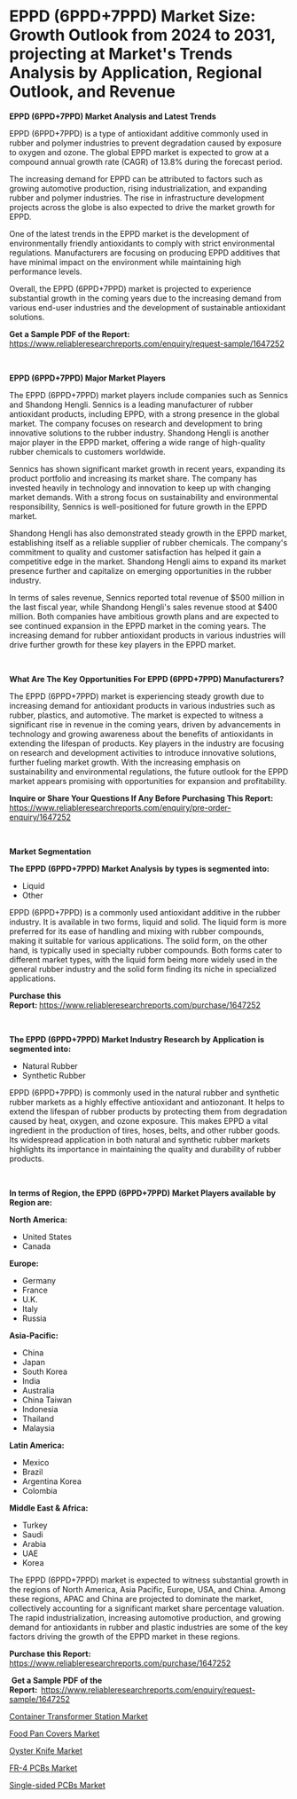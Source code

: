 <p><h1>EPPD (6PPD+7PPD) Market Size: Growth Outlook from 2024 to 2031, projecting at Market's Trends Analysis by Application, Regional Outlook, and Revenue</h1></p><p><strong>EPPD (6PPD+7PPD) Market Analysis and Latest Trends</strong></p>
<p><p>EPPD (6PPD+7PPD) is a type of antioxidant additive commonly used in rubber and polymer industries to prevent degradation caused by exposure to oxygen and ozone. The global EPPD market is expected to grow at a compound annual growth rate (CAGR) of 13.8% during the forecast period.</p><p>The increasing demand for EPPD can be attributed to factors such as growing automotive production, rising industrialization, and expanding rubber and polymer industries. The rise in infrastructure development projects across the globe is also expected to drive the market growth for EPPD.</p><p>One of the latest trends in the EPPD market is the development of environmentally friendly antioxidants to comply with strict environmental regulations. Manufacturers are focusing on producing EPPD additives that have minimal impact on the environment while maintaining high performance levels.</p><p>Overall, the EPPD (6PPD+7PPD) market is projected to experience substantial growth in the coming years due to the increasing demand from various end-user industries and the development of sustainable antioxidant solutions.</p></p>
<p><strong>Get a Sample PDF of the Report:&nbsp;</strong> <a href="https://www.reliableresearchreports.com/enquiry/request-sample/1647252">https://www.reliableresearchreports.com/enquiry/request-sample/1647252</a></p>
<p>&nbsp;</p>
<p><strong>EPPD (6PPD+7PPD) Major Market Players</strong></p>
<p><p>The EPPD (6PPD+7PPD) market players include companies such as Sennics and Shandong Hengli. Sennics is a leading manufacturer of rubber antioxidant products, including EPPD, with a strong presence in the global market. The company focuses on research and development to bring innovative solutions to the rubber industry. Shandong Hengli is another major player in the EPPD market, offering a wide range of high-quality rubber chemicals to customers worldwide.</p><p>Sennics has shown significant market growth in recent years, expanding its product portfolio and increasing its market share. The company has invested heavily in technology and innovation to keep up with changing market demands. With a strong focus on sustainability and environmental responsibility, Sennics is well-positioned for future growth in the EPPD market.</p><p>Shandong Hengli has also demonstrated steady growth in the EPPD market, establishing itself as a reliable supplier of rubber chemicals. The company's commitment to quality and customer satisfaction has helped it gain a competitive edge in the market. Shandong Hengli aims to expand its market presence further and capitalize on emerging opportunities in the rubber industry.</p><p>In terms of sales revenue, Sennics reported total revenue of $500 million in the last fiscal year, while Shandong Hengli's sales revenue stood at $400 million. Both companies have ambitious growth plans and are expected to see continued expansion in the EPPD market in the coming years. The increasing demand for rubber antioxidant products in various industries will drive further growth for these key players in the EPPD market.</p></p>
<p>&nbsp;</p>
<p><strong>What Are The Key Opportunities For EPPD (6PPD+7PPD) Manufacturers?</strong></p>
<p><p>The EPPD (6PPD+7PPD) market is experiencing steady growth due to increasing demand for antioxidant products in various industries such as rubber, plastics, and automotive. The market is expected to witness a significant rise in revenue in the coming years, driven by advancements in technology and growing awareness about the benefits of antioxidants in extending the lifespan of products. Key players in the industry are focusing on research and development activities to introduce innovative solutions, further fueling market growth. With the increasing emphasis on sustainability and environmental regulations, the future outlook for the EPPD market appears promising with opportunities for expansion and profitability.</p></p>
<p><strong>Inquire or Share Your Questions If Any Before Purchasing This Report:</strong> <a href="https://www.reliableresearchreports.com/enquiry/pre-order-enquiry/1647252">https://www.reliableresearchreports.com/enquiry/pre-order-enquiry/1647252</a></p>
<p>&nbsp;</p>
<p><strong>Market Segmentation</strong></p>
<p><strong>The EPPD (6PPD+7PPD) Market Analysis by types is segmented into:</strong></p>
<p><ul><li>Liquid</li><li>Other</li></ul></p>
<p><p>EPPD (6PPD+7PPD) is a commonly used antioxidant additive in the rubber industry. It is available in two forms, liquid and solid. The liquid form is more preferred for its ease of handling and mixing with rubber compounds, making it suitable for various applications. The solid form, on the other hand, is typically used in specialty rubber compounds. Both forms cater to different market types, with the liquid form being more widely used in the general rubber industry and the solid form finding its niche in specialized applications.</p></p>
<p><strong>Purchase this Report:&nbsp;</strong><a href="https://www.reliableresearchreports.com/purchase/1647252">https://www.reliableresearchreports.com/purchase/1647252</a></p>
<p>&nbsp;</p>
<p><strong>The EPPD (6PPD+7PPD) Market Industry Research by Application is segmented into:</strong></p>
<p><ul><li>Natural Rubber</li><li>Synthetic Rubber</li></ul></p>
<p><p>EPPD (6PPD+7PPD) is commonly used in the natural rubber and synthetic rubber markets as a highly effective antioxidant and antiozonant. It helps to extend the lifespan of rubber products by protecting them from degradation caused by heat, oxygen, and ozone exposure. This makes EPPD a vital ingredient in the production of tires, hoses, belts, and other rubber goods. Its widespread application in both natural and synthetic rubber markets highlights its importance in maintaining the quality and durability of rubber products.</p></p>
<p>&nbsp;</p>
<p><strong>In terms of Region, the EPPD (6PPD+7PPD) Market Players available by Region are:</strong></p>
<p>
    <p> <strong> North America: </strong>
        <ul>
            <li>United States</li>
            <li>Canada</li>
        </ul>
        </p> 
    <p> <strong> Europe: </strong>
        <ul>
            <li>Germany</li>
            <li>France</li>
            <li>U.K.</li>
            <li>Italy</li>
            <li>Russia</li>
        </ul>
        </p> 
    <p> <strong> Asia-Pacific: </strong>
        <ul>
            <li>China</li>
            <li>Japan</li>
            <li>South Korea</li>
            <li>India</li>
            <li>Australia</li>
            <li>China Taiwan</li>
            <li>Indonesia</li>
            <li>Thailand</li>
            <li>Malaysia</li>
        </ul>
        </p> 
    <p> <strong> Latin America: </strong>
        <ul>
            <li>Mexico</li>
            <li>Brazil</li>
            <li>Argentina Korea</li>
            <li>Colombia</li>
        </ul>
        </p> 
    <p> <strong> Middle East & Africa: </strong>
        <ul>
            <li>Turkey</li>
            <li>Saudi</li>
            <li>Arabia</li>
            <li>UAE</li>
            <li>Korea</li>
        </ul>
    </p>
    </p>
<p><p>The EPPD (6PPD+7PPD) market is expected to witness substantial growth in the regions of North America, Asia Pacific, Europe, USA, and China. Among these regions, APAC and China are projected to dominate the market, collectively accounting for a significant market share percentage valuation. The rapid industrialization, increasing automotive production, and growing demand for antioxidants in rubber and plastic industries are some of the key factors driving the growth of the EPPD market in these regions.</p></p>
<p><strong>Purchase this Report: </strong><a href="https://www.reliableresearchreports.com/purchase/1647252">https://www.reliableresearchreports.com/purchase/1647252</a></p>
<p>&nbsp;<strong>Get a Sample PDF of the Report:&nbsp;&nbsp;</strong><a href="https://www.reliableresearchreports.com/enquiry/request-sample/1647252">https://www.reliableresearchreports.com/enquiry/request-sample/1647252</a></p>
<p><strong></strong></p>
<p><p><a href="https://chivalrous-flock-a86.notion.site/Container-Transformer-Station-Market-Size-Share-Trends-Analysis-Report-By-Application-Regional-O-b7a88a43c14a422ab1f03e785e42dcf5">Container Transformer Station Market</a></p><p><a href="https://view.publitas.com/reportprime-1/food-pan-covers-market-size-market-trends-and-growth-outlook-forecasted-for-period-from-2024-to-2031/">Food Pan Covers Market</a></p><p><a href="https://view.publitas.com/reportprime-1/oyster-knife-market-analysis-and-market-size-global-industry-overview-market-segmentation-and-forecast-2024-to-2031/">Oyster Knife Market</a></p><p><a href="https://faithful-glue-af3.notion.site/FR-4-PCBs-Market-Size-Growth-Outlook-from-2024-to-2031-projecting-at-Market-s-Trends-Analysis-by-A-cd35f09a5b8b4d2881619adf0b38698e">FR-4 PCBs Market</a></p><p><a href="https://angry-finch-aaf.notion.site/Single-sided-PCBs-Market-Growth-Market-Trends-COVID-19-Impact-and-Forecasts-for-period-from-2024--425add53a24e47539a522de247bb29bc">Single-sided PCBs Market</a></p></p>